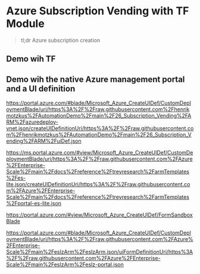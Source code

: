 # Azure Subscription Vending with TF Module

>tl;dr Azure subscription creation 


## Demo wih TF


## Demo wih the native Azure management portal and a UI definition


https://portal.azure.com/#blade/Microsoft_Azure_CreateUIDef/CustomDeploymentBlade/uri/https%3A%2F%2Fraw.githubusercontent.com%2Fhenrikmotzkus%2FAutomationDemo%2Fmain%2F26_Subscription_Vending%2FARM%2Fazuredeploy-vnet.json/createUIDefinitionUri/https%3A%2F%2Fraw.githubusercontent.com%2Fhenrikmotzkus%2FAutomationDemo%2Fmain%2F26_Subscription_Vending%2FARM%2FuiDef.json




https://ms.portal.azure.com/#view/Microsoft_Azure_CreateUIDef/CustomDeploymentBlade/uri/https%3A%2F%2Fraw.githubusercontent.com%2FAzure%2FEnterprise-Scale%2Fmain%2Fdocs%2Freference%2Ftreyresearch%2FarmTemplates%2Fes-lite.json/createUIDefinitionUri/https%3A%2F%2Fraw.githubusercontent.com%2FAzure%2FEnterprise-Scale%2Fmain%2Fdocs%2Freference%2Ftreyresearch%2FarmTemplates%2Fportal-es-lite.json




https://portal.azure.com/#view/Microsoft_Azure_CreateUIDef/FormSandboxBlade



https://portal.azure.com/#blade/Microsoft_Azure_CreateUIDef/CustomDeploymentBlade/uri/https%3A%2F%2Fraw.githubusercontent.com%2FAzure%2FEnterprise-Scale%2Fmain%2FeslzArm%2FeslzArm.json/uiFormDefinitionUri/https%3A%2F%2Fraw.githubusercontent.com%2FAzure%2FEnterprise-Scale%2Fmain%2FeslzArm%2Feslz-portal.json
